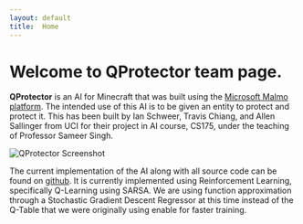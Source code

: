 ```yaml
---
layout: default
title:  Home
---
```


# Welcome to QProtector team page.

**QProtector** is an AI for Minecraft that was built using the [Microsoft Malmo platform](https://github.com/Microsoft/malmo). The intended use of this AI is to be given an entity to protect and protect it.
This has been built by Ian Schweer, Travis Chiang, and Allen Sallinger from UCI for their project in AI course, CS175, under the teaching of Professor Sameer Singh.

![QProtector Screenshot](https://github.com/IanSchweer/CS175/blob/master/docs/qprotector_screenshot.png)

The current implementation of the AI along with all source code can be found on [github](https://github.com/IanSchweer/QProtector). It is currently implemented using Reinforcement Learning, specifically Q-Learning using SARSA. We are using function approximation through a Stochastic Gradient Descent Regressor at this time instead of
the Q-Table that we were originally using enable for faster training.


